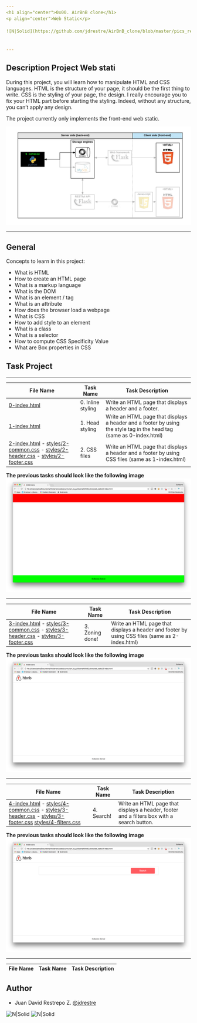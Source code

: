 ```yaml
---
<h1 align="center">0x00. AirBnB clone</h1>
<p align="center">Web Static</p>

![N|Solid](https://github.com/jdrestre/AirBnB_clone/blob/master/pics_readme/airbnb_logo.png)


---
```

## Description Project Web stati
During this project, you will learn how to manipulate HTML and CSS languages. HTML is the structure of your page, it should be the first thing to write. CSS is the styling of your page, the design. I really encourage you to fix your HTML part before starting the styling. Indeed, without any structure, you can’t apply any design.

The project currently only implements the front-end web static.

![N|Solid](https://github.com/jdrestre/AirBnB_clone/blob/master/pics_readme/airbnb_web_static_front-end.png)

---

## General
Concepts to learn in this project:

- What is HTML
- How to create an HTML page
- What is a markup language
- What is the DOM
- What is an element / tag
- What is an attribute
- How does the browser load a webpage
- What is CSS
- How to add style to an element
- What is a class
- What is a selector
- How to compute CSS Specificity Value
- What are Box properties in CSS


## Task Project
---
File Name|Task Name|Task Description
---|---|---
[0-index.html](https://github.com/jdrestre/AirBnB_clone/blob/master/web_static/0-index.html)|0. Inline styling|Write an HTML page that displays a header and a footer.
[1-index.html](https://github.com/jdrestre/AirBnB_clone/blob/master/web_static/1-index.html)|1. Head styling|Write an HTML page that displays a header and a footer by using the style tag in the head tag (same as 0-index.html)
[2-index.html](https://github.com/jdrestre/AirBnB_clone/blob/master/web_static/2-index.html) - [styles/2-common.css](https://github.com/jdrestre/AirBnB_clone/blob/master/web_static/styles/2-common.css) - [styles/2-header.css](https://github.com/jdrestre/AirBnB_clone/blob/master/web_static/styles/2-header.css) - [styles/2-footer.css](https://github.com/jdrestre/AirBnB_clone/blob/master/web_static/styles/2-footer.css)|2. CSS files|Write an HTML page that displays a header and a footer by using CSS files (same as 1-index.html)

**The previous tasks should look like the following image**
![N|Solid](https://github.com/jdrestre/AirBnB_clone/blob/master/pics_readme/web-static-base.png)

---
File Name|Task Name|Task Description
---|---|---
[3-index.html](https://github.com/jdrestre/AirBnB_clone/blob/master/web_static/3-index.html) - [styles/3-common.css](https://github.com/jdrestre/AirBnB_clone/blob/master/web_static/styles/3-common.css) - [styles/3-header.css](https://github.com/jdrestre/AirBnB_clone/blob/master/web_static/styles/3-header.css) - [styles/3-footer.css](https://github.com/jdrestre/AirBnB_clone/blob/master/web_static/styles/3-footer.css)|3. Zoning done!|Write an HTML page that displays a header and footer by using CSS files (same as 2-index.html)

**The previous tasks should look like the following image**
![N|Solid](https://github.com/jdrestre/AirBnB_clone/blob/master/pics_readme/3-index.png)

---
File Name|Task Name|Task Description
---|---|---
[4-index.html](https://github.com/jdrestre/AirBnB_clone/blob/master/web_static/4-index.html) - [styles/4-common.css](https://github.com/jdrestre/AirBnB_clone/blob/master/web_static/styles/4-common.css) - [styles/3-header.css](https://github.com/jdrestre/AirBnB_clone/blob/master/web_static/styles/3-header.css) - [styles/3-footer.css](https://github.com/jdrestre/AirBnB_clone/blob/master/web_static/styles/3-footer.css) [styles/4-filters.css](https://github.com/jdrestre/AirBnB_clone/blob/master/web_static/styles/4-filters.css)|4. Search!|Write an HTML page that displays a header, footer and a filters box with a search button.

**The previous tasks should look like the following image**
![N|Solid](https://github.com/jdrestre/AirBnB_clone/blob/master/pics_readme/4-index.png)

---
File Name|Task Name|Task Description
---|---|---


## Author

- Juan David Restrepo Z. [@jdrestre](https://twitter.com/jdrestre)

![N|Solid](https://www.holbertonschool.com/holberton-logo.png) ![N|Solid](https://intranet.hbtn.io/assets/holberton-logo-coral-27055cb2f875eb10bf3b3942e52a24581bc0667695bdc856d4f08b469b678000.png)
